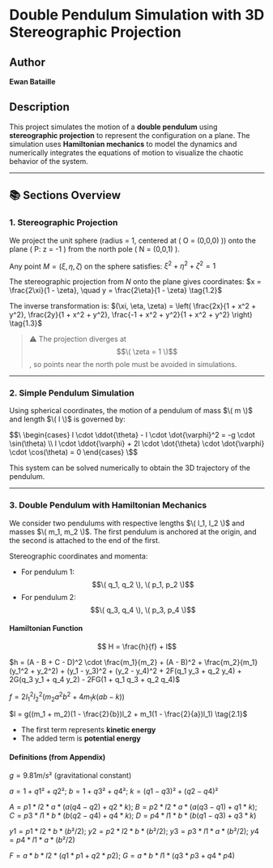 # Double Pendulum Simulation with 3D Stereographic Projection

## Author
**Ewan Bataille**

## Description

This project simulates the motion of a **double pendulum** using **stereographic projection** to represent the configuration on a plane. The simulation uses **Hamiltonian mechanics** to model the dynamics and numerically integrates the equations of motion to visualize the chaotic behavior of the system.

---

## 📚 Sections Overview

### 1. Stereographic Projection

We project the unit sphere (radius = 1, centered at \( O = (0,0,0) \)) onto the plane \( P: z = -1 \) from the north pole \( N = (0,0,1) \).

Any point $M = (\xi, \eta, \zeta)$ on the sphere satisfies: $\xi^2 + \eta^2 + \zeta^2 = 1 \tag{1.1}$

The stereographic projection from $N$ onto the plane gives coordinates: $x = \frac{2\xi}{1 - \zeta}, \quad y = \frac{2\eta}{1 - \zeta} \tag{1.2}$

The inverse transformation is: $(\xi, \eta, \zeta) = \left( \frac{2x}{1 + x^2 + y^2}, \frac{2y}{1 + x^2 + y^2}, \frac{-1 + x^2 + y^2}{1 + x^2 + y^2} \right) \tag{1.3}$

> ⚠️ The projection diverges at $$\( \zeta = 1 \)$$, so points near the north pole must be avoided in simulations.

---

### 2. Simple Pendulum Simulation

Using spherical coordinates, the motion of a pendulum of mass $\( m \)$ and length $\( l \)$ is governed by:

$$\
\begin{cases}
l \cdot \ddot{\theta} - l \cdot \dot{\varphi}^2 = -g \cdot \sin(\theta) \\
l \cdot \ddot{\varphi} + 2l \cdot \dot{\theta} \cdot \dot{\varphi} \cdot \cos(\theta) = 0
\end{cases}
\$$

This system can be solved numerically to obtain the 3D trajectory of the pendulum.

---

### 3. Double Pendulum with Hamiltonian Mechanics

We consider two pendulums with respective lengths $\( l_1, l_2 \)$ and masses $\( m_1, m_2 \)$. The first pendulum is anchored at the origin, and the second is attached to the end of the first.

Stereographic coordinates and momenta:

- For pendulum 1: $$\( q_1, q_2 \), \( p_1, p_2 \)$$
- For pendulum 2: $$\( q_3, q_4 \), \( p_3, p_4 \)$$

#### Hamiltonian Function

$$ H = \frac{h}{f} + l$$

$h = (A - B + C - D)^2 \cdot \frac{m_1}{m_2} + (A - B)^2 + \frac{m_2}{m_1} (y_1^2 + y_2^2) + (y_1 - y_3)^2 + (y_2 - y_4)^2 + 2F(q_1 y_3 + q_2 y_4) + 2G(q_3 y_1 + q_4 y_2) - 2FG(1 + q_1 q_3 + q_2 q_4)$

$f = 2 l_1^2 l_2^2 (m_2 a^2 b^2 + 4m_1 k(a b - k))$

$l = g((m_1 + m_2)(1 - \frac{2}{b})l_2 + m_1(1 - \frac{2}{a})l_1) \tag{2.1}$

- The first term represents **kinetic energy**
- The added term is **potential energy**

#### Definitions (from Appendix)

$g = 9.81 m/s²$ (gravitational constant)

$a = 1 + q1² + q2²$; $b = 1 + q3² + q4²$; $k = (q1 - q3)² + (q2 - q4)²$

$A = p1 * l2 * a * (a(q4 - q2) + q2 * k)$; $B = p2 * l2 * a * (a(q3 - q1) + q1 * k)$; $C = p3 * l1 * b * (b(q2 - q4) + q4 * k)$; $D = p4 * l1 * b * (b(q1 - q3) + q3 * k)$

$y1 = p1 * l2 * b * (b² / 2)$; $y2 = p2 * l2 * b * (b² / 2)$; $y3 = p3 * l1 * a * (b² / 2)$; $y4 = p4 * l1 * a * (b² / 2)$

$F = a * b * l2 * (q1 * p1 + q2 * p2)$; $G = a * b * l1 * (q3 * p3 + q4 * p4)$
